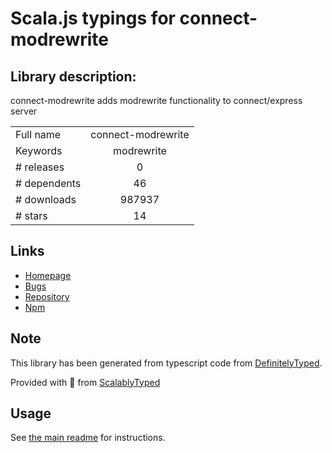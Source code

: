 
# Scala.js typings for connect-modrewrite


## Library description:
connect-modrewrite adds modrewrite functionality to connect/express server

|                    |                 |
| ------------------ | :-------------: |
| Full name          | connect-modrewrite |
| Keywords           | modrewrite |
| # releases         | 0 |
| # dependents       | 46 |
| # downloads        | 987937 |
| # stars            | 14 |

## Links
- [Homepage](https://github.com/tinganho/connect-modrewrite#readme)
- [Bugs](https://github.com/tinganho/connect-modrewrite/issues)
- [Repository](https://github.com/tinganho/connect-modrewrite)
- [Npm](https://www.npmjs.com/package/connect-modrewrite)
    


## Note
This library has been generated from typescript code from [DefinitelyTyped](https://definitelytyped.org).

Provided with :purple_heart: from [ScalablyTyped](https://github.com/oyvindberg/ScalablyTyped)

## Usage
See [the main readme](../../readme.md) for instructions.


